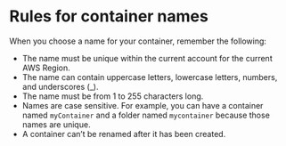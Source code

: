 # Rules for container names<a name="containers-rules-for-names"></a>

When you choose a name for your container, remember the following:
+ The name must be unique within the current account for the current AWS Region\.
+ The name can contain uppercase letters, lowercase letters, numbers, and underscores \(\_\)\.
+ The name must be from 1 to 255 characters long\.
+ Names are case sensitive\. For example, you can have a container named `myContainer` and a folder named `mycontainer` because those names are unique\.
+ A container can’t be renamed after it has been created\.